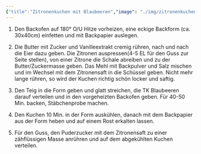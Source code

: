 ```yaml
---
{"title":"Zitronenkuchen mit Blaubeeren","image": "./img/zitronenkuchen_mit_blaubeeren.jpg","tags":["Backen"],"ingredientList":[{"title":"","ingredients":["200g Butter","250g Zucker","1 TL Vanilleextrakt","5 Eier","400g Mehl","2 TL Backpulver","1 Prise Salz","4 große Bio Zitronen","300g TK Blaubeeren"]},{"title":"Für den Guss","ingredients":["200g Puderzucker","4-5 EL Zitronensaft"]}]}
---
```

1. Den Backofen auf 180° O/U Hitze vorheizen, eine eckige Backform (ca. 30x40cm) einfetten und mit Backpapier auslegen.

2. Die Butter mit Zucker und Vanilleextrakt cremig rühren, nach und nach die Eier dazu geben. Die Zitronen auspressen(4-5 EL für den Guss zur Seite stellen), von einer Zitrone die Schale abreiben und zu der Butter/Zuckermasse geben. Das Mehl mit Backpulver und Salz mischen und im Wechsel mit dem Zitronensaft in die Schüssel geben. Nicht mehr lange rühren, so wird der Kuchen richtig schön locker und saftig.

3. Den Teig in die Form geben und glatt streichen, die TK Blaubeeren darauf verteilen und in den vorgeheizten Backofen geben. Für 40-50 Min. backen, Stäbchenprobe machen.

4. Den Kuchen 10 Min. in der Form auskühlen, danach mit dem Backpapier aus der Form heben und auf einem Rost erkalten lassen.

5. Für den Guss, den Puderzucker mit dem Zitronensaft zu einer zähflüssigen Masse anrühren und auf dem abgekühlten Kuchen verteilen.